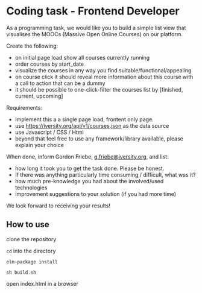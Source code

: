 # Coding task - Frontend Developer

As a programming task, we would like you to build a simple list view that visualises the MOOCs (Massive Open Online Courses) on our platform. 

Create the following:
- on initial page load show all courses currently running
- order courses by start_date
- visualize the courses in any way you find suitable/functional/appealing
- on course click it should reveal more information about this course with a call to action that can be a dummy
- it should be possible to one-click-filter the courses list by [finished, current, upcoming]

Requirements:
- Implement this a a single page load, frontent only page.
- use https://iversity.org/api/v1/courses.json as the data source
- use Javascript / CSS / Html
- beyond that feel free to use any framework/library available, please explain your choice

When done, inform Gordon Friebe, g.friebe@iversity.org, and list:
- how long it took you to get the task done. Please be honest.
- If there was anything particularly time consuming / difficult, what was it?
- how much pre-knowledge you had about the involved/used technologies
- improvement suggestions to your solution (if you had more time)

We look forward to receiving your results!


## How to use

clone the repository

`cd` into the directory

`elm-package install`

`sh build.sh`

open index.html in a browser
